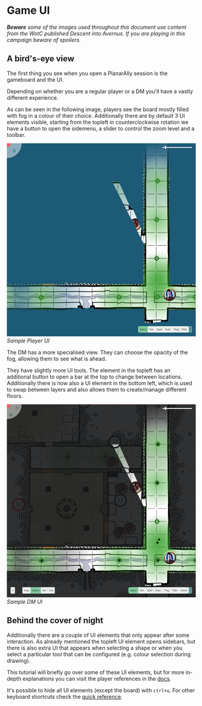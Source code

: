 # Game UI

_**Beware** some of the images used throughout this document use content from the WotC published Descent into Avernus. If you are playing in this campaign beware of spoilers._

## A bird's-eye view

The first thing you see when you open a PlanarAlly session is the gameboard and the UI.

Depending on whether you are a regular player or a DM you'll have a vastly different experience.

As can be seen in the following image, players see the board mostly filled with fog in a colour of their choice.
Additionally there are by default 3 UI elements visible, starting from the topleft in counterclockwise rotation we have a button to open the sidemenu, a slider to control the zoom level and a toolbar.

![](./ui.png) _Sample Player UI_

The DM has a more specialised view. They can choose the opacity of the fog, allowing them to see what is ahead.

They have slightly more UI tools. The element in the topleft has an additional button to open a bar at the top to change between locations. Additionally there is now also a UI element in the bottom left, which is used to swap between layers and also allows them to create/manage different floors.

![](./dm-ui.png) _Sample DM UI_

## Behind the cover of night

Additionally there are a couple of UI elements that only appear after some interaction.
As already mentioned the topleft UI element opens sidebars, but there is also extra UI that appears when selecting a shape or when you select a particular tool that can be configured (e.g. colour selection during drawing).

This tutorial will briefly go over some of these UI elements, but for more in-depth explanations you can visit the player references in the [docs](/docs).

It's possible to hide all UI elements (except the board) with `ctrl+u`. For other keyboard shortcuts check the [quick reference](/docs/reference/).
